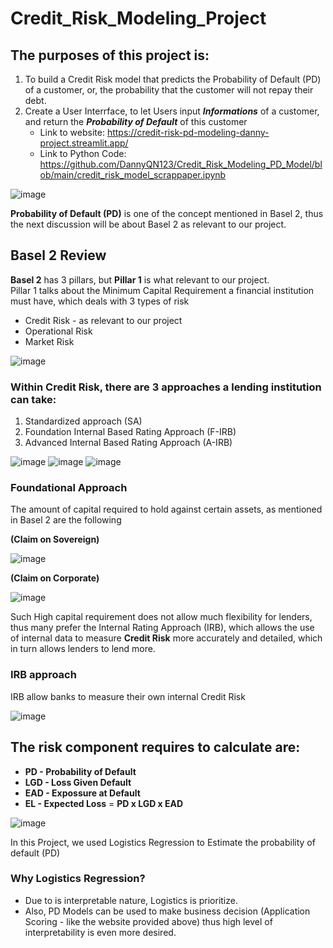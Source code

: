 # Credit_Risk_Modeling_Project
## The purposes of this project is:  
1. To build a Credit Risk model that predicts the Probability of Default (PD) of a customer, or, the probability that the customer will not repay their debt.
2. Create a User Interrface, to let Users input **_Informations_** of a customer, and return the **_Probability of Default_** of this customer
   - Link to website: https://credit-risk-pd-modeling-danny-project.streamlit.app/
   - Link to Python Code: https://github.com/DannyQN123/Credit_Risk_Modeling_PD_Model/blob/main/credit_risk_model_scrappaper.ipynb

![image](https://github.com/user-attachments/assets/e151fee7-316a-43c4-a10d-cb50d555112b)


**Probability of Default (PD)** is one of the concept mentioned in Basel 2, thus the next discussion will be about Basel 2 as relevant to our project.

## Basel 2 Review
**Basel 2** has 3 pillars, but **Pillar 1** is what relevant to our project.  
Pillar 1 talks about the Minimum Capital Requirement a financial institution must have, which deals with 3 types of risk
- Credit Risk - as relevant to our project
- Operational Risk
- Market Risk

![image](https://github.com/user-attachments/assets/1e58ca85-9409-4e8f-97d6-b04cc08340bb)

###  Within Credit Risk, there are 3 approaches a lending institution can take:  
1. Standardized approach (SA)
2. Foundation Internal Based Rating Approach (F-IRB)
3. Advanced Internal Based Rating Approach (A-IRB)

![image](https://github.com/user-attachments/assets/9a719055-6a7c-42be-bbd7-5ff0a1db3352)
![image](https://github.com/user-attachments/assets/b00bb55c-e72e-4e77-8a35-3e585e15034a)
![image](https://github.com/user-attachments/assets/50363918-ae23-482f-85cd-c7edbb61bcf5)

### Foundational Approach  
The amount of capital required to hold against certain assets, as mentioned in Basel 2 are the following  

**(Claim on Sovereign)**  

![image](https://github.com/user-attachments/assets/31880481-7bd8-474e-97ce-53239813a068)

**(Claim on Corporate)**

![image](https://github.com/user-attachments/assets/1a61c13e-64f4-4d7a-915b-c95c7f0fd950)

Such High capital requirement does not allow much flexibility for lenders, thus many prefer the Internal Rating Approach (IRB), which allows the use of internal data to measure **Credit Risk** more accurately and detailed, which in turn allows lenders to lend more.

### IRB approach
IRB allow banks to measure their own internal Credit Risk  

![image](https://github.com/user-attachments/assets/69b77dce-4c05-4689-bc8a-003665d0323f)

## The risk component requires to calculate are: 
- **PD - Probability of Default**
- **LGD - Loss Given Default**
- **EAD - Expossure at Default**
- **EL - Expected Loss** = **PD x LGD x EAD**

![image](https://github.com/user-attachments/assets/1fa42a0f-1718-4883-af71-f8cebca691df)

In this Project, we used Logistics Regression to Estimate the probability of default (PD)   

### Why Logistics Regression?
- Due to is interpretable nature, Logistics is prioritize.
- Also, PD Models can be used to make business decision (Application Scoring - like the website provided above) thus high level of interpretability is even more desired.
